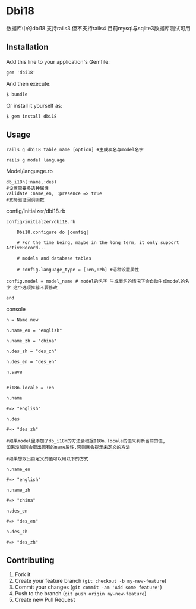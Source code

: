# Dbi18

数据库中的dbi18 
支持rails3 但不支持rails4 
目前mysql与sqlite3数据库测试可用

## Installation

Add this line to your application's Gemfile:

    gem 'dbi18'

And then execute:

    $ bundle

Or install it yourself as:

    $ gem install dbi18

## Usage

    rails g dbi18 table_name [option] #生成表名与model名字

    rails g model language

Model/language.rb

    db_i18n(:name,:des)
    #设置需要多语种属性
    validate :name_en, :presence => true
    #支持验证回调函数

config/initialzer/dbi18.rb
	
    config/initialzer/dbi18.rb

        Dbi18.configure do |config|

        # For the time being, maybe in the long term, it only support ActiveRecord...

        # models and database tables

        # config.language_type = [:en,:zh] #语种设置属性

	config.model = model_name # model的名字 生成表名的情况下会自动生成model的名字 这个选项推荐不要修改

    end

console

    n = Name.new 

    n.name_en = "english" 

    n.name_zh = "china" 

    n.des_zh = "des_zh" 

    n.des_en = "des_en" 

    n.save 


    #i18n.locale = :en	

    n.name

    #=> "english"

    n.des

    #=> "des_zh"

    #如果model里添加了db_i18n的方法会根据I18n.locale的值来判断当前的值,
    如果没加则会取出原有的name属性.否则就会提示未定义的方法

    #如果想取出自定义的值可以用以下的方式

    n.name_en

    #=> "english"

    n.name_zh

    #=> "china"

    n.des_en
    
    #=> "des_en"

    n.des_zh

    #=> "des_zh"

## Contributing

1. Fork it
2. Create your feature branch (`git checkout -b my-new-feature`)
3. Commit your changes (`git commit -am 'Add some feature'`)
4. Push to the branch (`git push origin my-new-feature`)
5. Create new Pull Request
